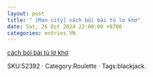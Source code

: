 ```yaml
---
layout: post
title: " [Man city] cách bói bài tú lơ khơ"
date: Sat, 26 Oct 2024 22:00:00 +0700
categories: entries VN
---
```

[cách bói bài tú lơ khơ](https://www.bienphong.com.vn/Zop-10-26/%C4%91%C3%A1%20banh%20pc)

SKU:52392 · Category:Roulette · Tags:blackjack.

